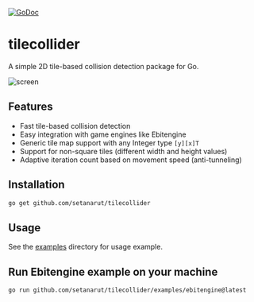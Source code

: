 [![GoDoc](https://godoc.org/github.com/setanarut/tilecollider?status.svg)](https://pkg.go.dev/github.com/setanarut/tilecollider)

# tilecollider

A simple 2D tile-based collision detection package for Go.

![screen](https://github.com/user-attachments/assets/c2c3c53c-a4f5-4afb-b3a7-4812e0aeb9ab)

## Features

- Fast tile-based collision detection
- Easy integration with game engines like Ebitengine
- Generic tile map support with any Integer type `[y][x]T`
- Support for non-square tiles (different width and height values)
- Adaptive iteration count based on movement speed (anti-tunneling)

## Installation

```sh
go get github.com/setanarut/tilecollider
```

## Usage

See the [examples](./examples) directory for usage example.

## Run Ebitengine example on your machine

```sh
go run github.com/setanarut/tilecollider/examples/ebitengine@latest
```
